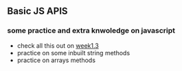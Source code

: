 ## Basic JS APIS

### some practice and extra knwoledge on javascript

- check all this out on [week1.3](../src/week1.3/)
- practice on some inbuilt string methods
- practice on arrays methods
